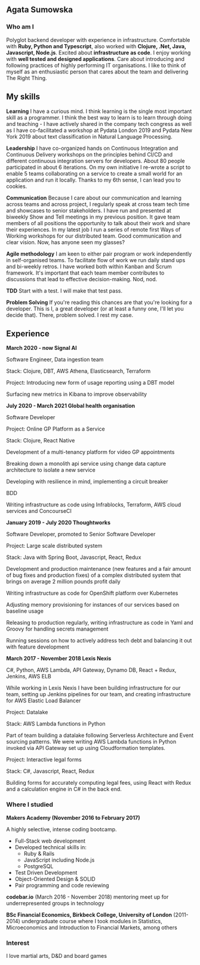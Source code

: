 ## Agata Sumowska

### Who am I

Polyglot backend developer with experience in infrastructure. Comfortable with  **Ruby, Python and Typescript**, also worked with **Clojure, .Net, Java, Javascript, Node.js**. Excited about **infrastructure as code**. I enjoy working with **well tested and designed applications**. Care about introducing and following practices of highly performing IT organisations. I like to think of myself as an enthusiastic person that cares about the team and delivering The Right Thing.

## My skills

**Learning**
I have a curious mind. I think learning is the single most important skill as a programmer. I think the best way to learn is to learn through doing and teaching - I have actively shared in the company tech congress as well as I have co-facilitated a workshop at Pydata London 2019 and Pydata New York 2019 about text classification in Natural Language Processing. 

**Leadership**
I have co-organized hands on Continuous Integration and Continuous Delivery workshops on the principles behind CI/CD and different continuous integration servers for developers. About 80 people participated in about 6 iterations. On my own initiative I re-wrote a script to enable 5 teams collaborating on a service to create a small world for an application and run it locally. Thanks to my 6th sense, I can lead you to cookies.

**Communication**
Because I care about our communication and learning across teams and across project, I regularly speak at cross team tech time and showcases to senior stakeholders. I have run and presented at biweekly Show and Tell meetings in my previous position. It gave team members of all positions the opportunity to talk about their work and share their experiences. In my latest job I run a series of remote first Ways of Working workshops for our distributed team. Good communication and clear vision. Now, has anyone seen my glasses?

**Agile methodology**
I am keen to either pair program or work independently in self-organised teams. To facilitate flow of work we run daily stand ups and bi-weekly retros. I have worked both within Kanban and Scrum framework. It's important that each team member contributes to discussions that lead to effective decision-making. Nod, nod.

**TDD**
Start with a test. I will make that test pass.

**Problem Solving**
If you're reading this chances are that you're looking for a developer. This is I, a great developer (or at least a funny one, I'll let you decide that). There, problem solved. I rest my case.

## Experience
**March 2020 - now Signal AI**

Software Engineer, Data ingestion team

Stack: Clojure, DBT, AWS Athena, Elasticsearch, Terraform

Project: Introducing new form of usage reporting using a DBT model

Surfacing new metrics in Kibana to improve observability

**July 2020 - March 2021 Global health organisation**

Software Developer

Project: Online GP Platform as a Service

Stack: Clojure, React Native

Development of a multi-tenancy platform for video GP appointments

Breaking down a monolith api service using change data capture architecture to isolate a new service

Developing with resilience in mind, implementing a circuit breaker

BDD

Writing infrastructure as code using Infrablocks, Terraform, AWS cloud services and ConcourseCI

**January 2019 - July 2020 Thoughtworks**

Software Developer, promoted to Senior Software Developer

Project: Large scale distributed system

Stack: Java with Spring Boot, Javascript, React, Redux

Development and production maintenance (new features and a fair amount of bug fixes and production fixes) of a complex distributed system that brings on average 2 million pounds profit daily 

Writing infrastructure as code for OpenShift platform over Kubernetes 

Adjusting memory provisioning for instances of our services based on baseline usage

Releasing to production regularly, writing infrastructure as code in Yaml and Groovy for handling secrets management

Running sessions on how to actively address tech debt and balancing it out with feature development

**March 2017 - November 2018 Lexis Nexis**

C#, Python, AWS Lambda, API Gateway, Dynamo DB, React + Redux, Jenkins, AWS ELB

While working in Lexis Nexis I have been building infrastructure for our team, setting up Jenkins pipelines for our team, and creating infrastructure for AWS Elastic Load Balancer

Project: Datalake

Stack: AWS Lambda functions in Python

Part of team building a datalake following Serverless Architecture and Event sourcing patterns. We were writing AWS Lambda functions in Python invoked via API Gateway set up using Cloudformation templates.


Project: Interactive legal forms

Stack: C#, Javascript, React, Redux

Building forms for accurately computing legal fees, using React with Redux and a calculation engine in C# in the back end.

### Where I studied

**Makers Academy (November 2016 to February 2017)**

A highly selective, intense coding bootcamp.  
- Full-Stack web development
- Developed technical skills in:
    - Ruby & Rails
    - JavaScript including Node.js
    - PostgreSQL
- Test Driven Development
- Object-Oriented Design & SOLID
- Pair programming and code reviewing

**codebar.io** (March 2016 - November 2018)
mentoring meet up for underrepresented groups in technology

**BSc Financial Economics, Birkbeck College, University of London** (2011-2014)
undergraduate course where I took modules in Statistics, Microeconomics and Introduction to Financial Markets, among others


### Interest

I love martial arts, D&D and board games
